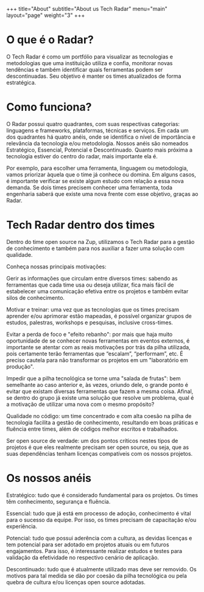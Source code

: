 +++
title="About"
subtitle="About us Tech Radar"
menu="main"
layout="page"
weight="3"
+++

# O que é o Radar?

O Tech Radar é como um portfólio para visualizar as tecnologias e metodologias que uma instituição utiliza e confia, monitorar novas tendências e também identificar quais ferramentas podem ser descontinuadas. Seu objetivo é manter os times atualizados de forma estratégica.

# Como funciona?
O Radar possui quatro quadrantes, com suas respectivas categorias: linguagens e frameworks, plataformas, técnicas e serviços. Em cada um dos quadrantes há quatro anéis, onde se identifica o nível de importância e relevância da tecnologia e/ou metodologia. Nossos anéis são nomeados Estratégico, Essencial, Potencial e Descontinuado. Quanto mais próxima a tecnologia estiver do centro do radar, mais importante ela é.

Por exemplo, para escolher uma ferramenta, linguagem ou metodologia, vamos priorizar àquela que o time já conhece ou domina. Em alguns casos, é importante verificar se existe algum estudo com relação a essa nova demanda. Se dois times precisem conhecer uma ferramenta, toda engenharia saberá que existe uma nova frente com esse objetivo, graças ao Radar.

# Tech Radar dentro dos times
Dentro do time open source na Zup, utilizamos o Tech Radar para a gestão de conhecimento e também para nos auxiliar a fazer uma solução com qualidade. 

Conheça nossas principais motivações:

Gerir as informações que circulam entre diversos times: sabendo as ferramentas que cada time usa ou deseja utilizar, fica mais fácil de estabelecer uma comunicação efetiva entre os projetos e também evitar silos de conhecimento.

Motivar e treinar: uma vez que as tecnologias que os times precisam aprender e/ou aprimorar estão mapeadas, é possível organizar grupos de estudos, palestras, workshops e pesquisas, inclusive cross-times.

Evitar a perda de foco e "efeito rebanho": por mais que haja muito oportunidade de se conhecer novas ferramentas em eventos externos, é importante se atentar com as reais motivações por trás da pilha utilizada, pois certamente terão ferramentas que “escalam”, “performam”, etc. É preciso cautela para não transformar os projetos em um "laboratório em produção".

Impedir que a pilha tecnológica se torne uma "salada de frutas": bem semelhante ao caso anterior e, às vezes, oriundo dele, o grande ponto é evitar que existam diversas ferramentas que fazem a mesma coisa. Afinal, se dentro do grupo já existe  uma solução que resolve um problema, qual é a motivação de utilizar uma nova com o mesmo propósito?

Qualidade no código: um time concentrado e com alta coesão na pilha de tecnologia facilita a gestão de conhecimento, resultando em boas práticas e fluência entre times, além de códigos melhor escritos e trabalhados.

Ser open source de verdade: um dos pontos críticos nestes tipos de projetos é que eles realmente precisam ser open source, ou seja, que as suas dependências tenham licenças compatíveis com os nossos projetos.

# Os nossos  anéis
Estratégico: tudo que é considerado fundamental para os projetos. Os times têm conhecimento, segurança e fluência.

Essencial: tudo que já está em processo de adoção, conhecimento é vital para o sucesso da equipe. Por isso, os times precisam de capacitação e/ou experiência.

Potencial: tudo que possui aderência com a cultura, as devidas licenças e tem potencial para ser adotado em projetos atuais ou em futuros engajamentos. Para isso, é interessante realizar estudos e testes para validação da efetividade no respectivo cenário de aplicação.

Descontinuado: tudo que é atualmente utilizado mas deve ser removido. Os motivos para tal medida se dão por coesão da pilha tecnológica ou pela quebra de cultura e/ou licenças open source adotadas.